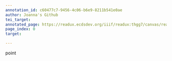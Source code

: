 ```yaml
---
annotation_id: c60477c7-9456-4c06-b6e9-8211b541e0ae
author: Joanna's Github
tei_target: 
annotated_page: https://readux.ecdsdev.org/iiif/readux:thgg7/canvas/readux:thgg7_00000001.jp2
page_index: 0
target: 

---
```

<p>point</p>